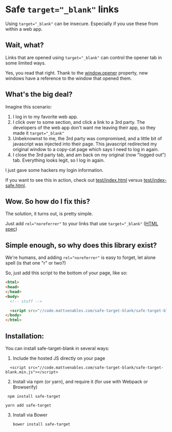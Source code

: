 # Safe `target="_blank"` links

Using `target="_blank"` can be insecure.  Especially if you use these from within a web app.

## Wait, what?

Links that are opened using `target="_blank"` can control the opener tab in some limited ways.

Yes, you read that right.  Thank to the [window.opener](https://developer.mozilla.org/en-US/docs/Web/API/Window.opener) property, new windows have a reference to the window that opened them.

## What's the big deal?

Imagine this scenario:

1. I log in to my favorite web app.
2. I click over to some section, and click a link to a 3rd party.  The developers of the web app don't want me leaving their app, so they made it `target="_blank"`
3. Unbeknownst to me, the 3rd party was compromised, and a little bit of javascript was injected into their page. This javascript redirected my original window to a copy-cat page which says I need to log in again.
4. I close the 3rd party tab, and am back on my original (now "logged out") tab. Everything looks legit, so I log in again.

I just gave some hackers my login information.

If you want to see this in action, check out [test/index.html](http://code.mattvenables.com/safe-target-blank/test/index.html) versus [test/index-safe.html](http://code.mattvenables.com/safe-target-blank/test/index-safe.html).

## Wow. So how do I fix this?

The solution, it turns out, is pretty simple.

Just add `rel="noreferrer"` to your links that use `target="_blank"` ([HTML spec](https://html5.org/r/1950))

## Simple enough, so why does this library exist?

We're humans, and adding `rel="noreferrer"` is easy to forget, let alone spell (is that one "r" or two?)

So, just add this script to the bottom of your page, like so:

```html
<html>
<head>
</head>
<body>
  <!-- stuff -->

  <script src="//code.mattvenables.com/safe-target-blank/safe-target-blank.min.js"></script>
</body>
</html>
```

## Installation:

You can install safe-target-blank in several ways:

1. Include the hosted JS directly on your page

  ```
    <script src="//code.mattvenables.com/safe-target-blank/safe-target-blank.min.js"></script>
  ```

2. Install via npm (or yarn), and require it (for use with Webpack or Browserify)

  ```
   npm install safe-target
   ```

   ```
   yarn add safe-target
   ```

3. Install via Bower

   ```
   bower install safe-target
   ```
